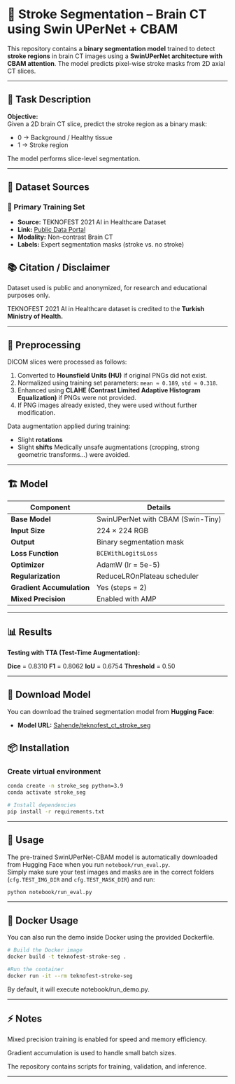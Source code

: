 # 🧠 Stroke Segmentation – Brain CT using Swin UPerNet + CBAM

This repository contains a **binary segmentation model** trained to detect **stroke regions** in brain CT images using a **SwinUPerNet architecture with CBAM attention**. The model predicts pixel-wise stroke masks from 2D axial CT slices.

---

## 🧪 Task Description

**Objective:**  
Given a 2D brain CT slice, predict the stroke region as a binary mask:

- 0 → Background / Healthy tissue  
- 1 → Stroke region  

The model performs slice-level segmentation.

---

## 🧠 Dataset Sources

### 🏥 Primary Training Set
- **Source:** TEKNOFEST 2021 AI in Healthcare Dataset  
- **Link:** [Public Data Portal](https://acikveri.saglik.gov.tr/Home/DataSets?categoryId=10)  
- **Modality:** Non-contrast Brain CT  
- **Labels:** Expert segmentation masks (stroke vs. no stroke)

## 📚 Citation / Disclaimer

Dataset used is public and anonymized, for research and educational purposes only.

TEKNOFEST 2021 AI in Healthcare dataset is credited to the **Turkish Ministry of Health.**

---

## 🔧 Preprocessing

DICOM slices were processed as follows:

1. Converted to **Hounsfield Units (HU)** if original PNGs did not exist.  
2. Normalized using training set parameters: `mean ≈ 0.189`, `std ≈ 0.318`.  
3. Enhanced using **CLAHE (Contrast Limited Adaptive Histogram Equalization)** if PNGs were not provided.  
4. If PNG images already existed, they were used without further modification.

Data augmentation applied during training:

- Slight **rotations**  
- Slight **shifts**
Medically unsafe augmentations (cropping, strong geometric transforms...) were avoided.
---

## 🏗️ Model

| Component          | Details |
|-------------------|---------|
| **Base Model**     | SwinUPerNet with CBAM (Swin-Tiny) |
| **Input Size**     | 224 × 224 RGB |
| **Output**         | Binary segmentation mask |
| **Loss Function**  | `BCEWithLogitsLoss` |
| **Optimizer**      | AdamW (lr = 5e-5) |
| **Regularization** | ReduceLROnPlateau scheduler |
| **Gradient Accumulation** | Yes (steps = 2) |
| **Mixed Precision** | Enabled with AMP |

---

## 📊 Results

**Testing with TTA (Test-Time Augmentation):**  

**Dice** = 0.8310
**F1** = 0.8062
**IoU** = 0.6754
**Threshold** = 0.50

---

## 🔽 Download Model

You can download the trained segmentation model from **Hugging Face**:

- **Model URL:** [Sahende/teknofest_ct_stroke_seg](https://huggingface.co/Sahende/teknofest_ct_stroke_seg)


## 📦 Installation

### Create virtual environment
```bash
conda create -n stroke_seg python=3.9
conda activate stroke_seg

# Install dependencies
pip install -r requirements.txt
```
---
## 🔽 Usage

The pre-trained SwinUPerNet-CBAM model is automatically downloaded from Hugging Face when you run `notebook/run_eval.py`.  
Simply make sure your test images and masks are in the correct folders (`cfg.TEST_IMG_DIR` and `cfg.TEST_MASK_DIR`) and run:

```bash
python notebook/run_eval.py
```
---

## 🐳 Docker Usage

You can also run the demo inside Docker using the provided Dockerfile.
```bash
# Build the Docker image
docker build -t teknofest-stroke-seg .

#Run the container
docker run -it --rm teknofest-stroke-seg
```
By default, it will execute notebook/run_demo.py.

---

## ⚡ Notes

Mixed precision training is enabled for speed and memory efficiency.

Gradient accumulation is used to handle small batch sizes.

The repository contains scripts for training, validation, and inference.

---


